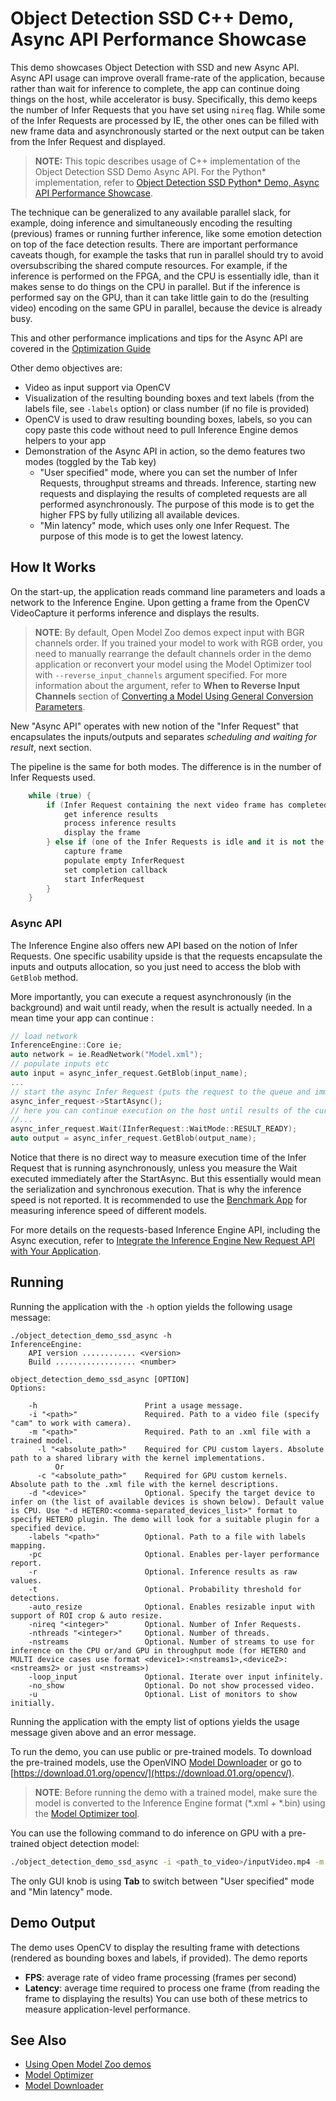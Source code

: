 # Object Detection SSD C++ Demo, Async API Performance Showcase

This demo showcases Object Detection with SSD and new Async API.
Async API usage can improve overall frame-rate of the application, because rather than wait for inference to complete,
the app can continue doing things on the host, while accelerator is busy.
Specifically, this demo keeps the number of Infer Requests that you have set using `nireq` flag. While some of the Infer Requests are processed by IE, the other ones can be filled with new frame data and asynchronously started or the next output can be taken from the Infer Request and displayed.

> **NOTE:** This topic describes usage of C++ implementation of the Object Detection SSD Demo Async API. For the Python* implementation, refer to [Object Detection SSD Python* Demo, Async API Performance Showcase](../python_demos/object_detection_demo_ssd_async/README.md).

The technique can be generalized to any available parallel slack, for example, doing inference and simultaneously encoding the resulting
(previous) frames or running further inference, like some emotion detection on top of the face detection results.
There are important performance caveats though, for example the tasks that run in parallel should try to avoid oversubscribing the shared compute resources.
For example, if the inference is performed on the FPGA, and the CPU is essentially idle, than it makes sense to do things on the CPU
in parallel. But if the inference is performed say on the GPU, than it can take little gain to do the (resulting video) encoding
on the same GPU in parallel, because the device is already busy.

This and other performance implications and tips for the Async API are covered in the [Optimization Guide](https://docs.openvinotoolkit.org/latest/_docs_optimization_guide_dldt_optimization_guide.html)

Other demo objectives are:
* Video as input support via OpenCV
* Visualization of the resulting bounding boxes and text labels (from the labels file, see `-labels` option) or class number (if no file is provided)
* OpenCV is used to draw resulting bounding boxes, labels, so you can copy paste this code without
need to pull Inference Engine demos helpers to your app
* Demonstration of the Async API in action, so the demo features two modes (toggled by the Tab key)
    - "User specified" mode, where you can set the number of Infer Requests, throughput streams and threads. Inference, starting new requests and displaying the results of completed requests are all performed asynchronously. The purpose of this mode is to get the higher FPS by fully utilizing all available devices.
    - "Min latency" mode, which uses only one Infer Request. The purpose of this mode is to get the lowest latency.

## How It Works

On the start-up, the application reads command line parameters and loads a network to the Inference
Engine. Upon getting a frame from the OpenCV VideoCapture it performs inference and displays the results.

> **NOTE**: By default, Open Model Zoo demos expect input with BGR channels order. If you trained your model to work with RGB order, you need to manually rearrange the default channels order in the demo application or reconvert your model using the Model Optimizer tool with `--reverse_input_channels` argument specified. For more information about the argument, refer to **When to Reverse Input Channels** section of [Converting a Model Using General Conversion Parameters](https://docs.openvinotoolkit.org/latest/_docs_MO_DG_prepare_model_convert_model_Converting_Model_General.html).

New "Async API" operates with new notion of the "Infer Request" that encapsulates the inputs/outputs and separates *scheduling and waiting for result*,
next section.

The pipeline is the same for both modes. The difference is in the number of Infer Requests used.
```cpp
    while (true) {
        if (Infer Request containing the next video frame has completed) {
            get inference results
            process inference results
            display the frame
        } else if (one of the Infer Requests is idle and it is not the end of the input video) {
            capture frame
            populate empty InferRequest
            set completion callback
            start InferRequest
        }
    }
```

### Async API

The Inference Engine also offers new API based on the notion of Infer Requests. One specific usability upside
is that the requests encapsulate the inputs and outputs allocation, so you just need to access the blob  with `GetBlob` method.

More importantly, you can execute a request asynchronously (in the background) and wait until ready, when the result is actually needed.
In a mean time your app can continue :

```cpp
// load network
InferenceEngine::Core ie;
auto network = ie.ReadNetwork("Model.xml");
// populate inputs etc
auto input = async_infer_request.GetBlob(input_name);
...
// start the async Infer Request (puts the request to the queue and immediately returns)
async_infer_request->StartAsync();
// here you can continue execution on the host until results of the current request are really needed
//...
async_infer_request.Wait(IInferRequest::WaitMode::RESULT_READY);
auto output = async_infer_request.GetBlob(output_name);
```
Notice that there is no direct way to measure execution time of the Infer Request that is running asynchronously, unless
you measure the Wait executed immediately after the StartAsync. But this essentially would mean the serialization and synchronous
execution.
That is why the inference speed is not reported. It is recommended to use the [Benchmark App](https://docs.openvinotoolkit.org/latest/_inference_engine_samples_benchmark_app_README.html) for measuring inference speed of different models.


For more details on the requests-based Inference Engine API, including the Async execution, refer to [Integrate the Inference Engine New Request API with Your Application](https://docs.openvinotoolkit.org/latest/_docs_IE_DG_Integrate_with_customer_application_new_API.html).


## Running

Running the application with the `-h` option yields the following usage message:
```
./object_detection_demo_ssd_async -h
InferenceEngine:
    API version ............ <version>
    Build .................. <number>

object_detection_demo_ssd_async [OPTION]
Options:

    -h                        Print a usage message.
    -i "<path>"               Required. Path to a video file (specify "cam" to work with camera).
    -m "<path>"               Required. Path to an .xml file with a trained model.
      -l "<absolute_path>"    Required for CPU custom layers. Absolute path to a shared library with the kernel implementations.
          Or
      -c "<absolute_path>"    Required for GPU custom kernels. Absolute path to the .xml file with the kernel descriptions.
    -d "<device>"             Optional. Specify the target device to infer on (the list of available devices is shown below). Default value is CPU. Use "-d HETERO:<comma-separated_devices_list>" format to specify HETERO plugin. The demo will look for a suitable plugin for a specified device.
    -labels "<path>"          Optional. Path to a file with labels mapping.
    -pc                       Optional. Enables per-layer performance report.
    -r                        Optional. Inference results as raw values.
    -t                        Optional. Probability threshold for detections.
    -auto_resize              Optional. Enables resizable input with support of ROI crop & auto resize.
    -nireq "<integer>"        Optional. Number of Infer Requests.
    -nthreads "<integer>"     Optional. Number of threads.
    -nstreams                 Optional. Number of streams to use for inference on the CPU or/and GPU in throughput mode (for HETERO and MULTI device cases use format <device1>:<nstreams1>,<device2>:<nstreams2> or just <nstreams>)
    -loop_input               Optional. Iterate over input infinitely.
    -no_show                  Optional. Do not show processed video.
    -u                        Optional. List of monitors to show initially.
```

Running the application with the empty list of options yields the usage message given above and an error message.

To run the demo, you can use public or pre-trained models. To download the pre-trained models, use the OpenVINO [Model Downloader](../../tools/downloader/README.md) or go to [https://download.01.org/opencv/](https://download.01.org/opencv/).

> **NOTE**: Before running the demo with a trained model, make sure the model is converted to the Inference Engine format (\*.xml + \*.bin) using the [Model Optimizer tool](https://docs.openvinotoolkit.org/latest/_docs_MO_DG_Deep_Learning_Model_Optimizer_DevGuide.html).

You can use the following command to do inference on GPU with a pre-trained object detection model:
```sh
./object_detection_demo_ssd_async -i <path_to_video>/inputVideo.mp4 -m <path_to_model>/ssd.xml -d GPU
```

The only GUI knob is using **Tab** to switch between "User specified" mode and "Min latency" mode.

## Demo Output

The demo uses OpenCV to display the resulting frame with detections (rendered as bounding boxes and labels, if provided).
The demo reports
* **FPS**: average rate of video frame processing (frames per second)
* **Latency**: average time required to process one frame (from reading the frame to displaying the results)
You can use both of these metrics to measure application-level performance.


## See Also
* [Using Open Model Zoo demos](../README.md)
* [Model Optimizer](https://docs.openvinotoolkit.org/latest/_docs_MO_DG_Deep_Learning_Model_Optimizer_DevGuide.html)
* [Model Downloader](../../tools/downloader/README.md)
